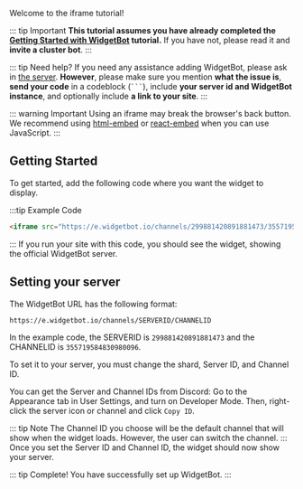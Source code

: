 Welcome to the iframe tutorial!

::: tip Important
**This tutorial assumes you have already completed the [Getting Started with WidgetBot](/tutorial) tutorial.** If you have not, please read it and **invite a cluster bot**.
:::

::: tip Need help?
If you need any assistance adding WidgetBot, please ask in [the server](https://discord.gg/NYBEhN7). **However**, please make sure you mention **what the issue is**, **send your code** in a codeblock (` ``` `), include **your server id and WidgetBot instance**, and optionally include **a link to your site**.
:::

::: warning Important
Using an iframe may break the browser's back button. We recommend using [html-embed](/embed/html-embed/tutorial) or [react-embed](/embed/react-embed) when you can use JavaScript.
:::

## Getting Started

To get started, add the following code where you want the widget to display.

:::tip Example Code
```html
<iframe src="https://e.widgetbot.io/channels/299881420891881473/355719584830980096" height="600" width="800"></iframe>
```
:::
If you run your site with this code, you should see the widget, showing the official WidgetBot server.

## Setting your server

The WidgetBot URL has the following format:
```
https://e.widgetbot.io/channels/SERVERID/CHANNELID
```

In the example code, the SERVERID is `299881420891881473` and the CHANNELID is `355719584830980096`.

To set it to your server, you must change the shard, Server ID, and Channel ID.

You can get the Server and Channel IDs from Discord: Go to the Appearance tab in User Settings, and turn on Developer Mode. Then, right-click the server icon or channel and click `Copy ID`.

::: tip Note
The Channel ID you choose will be the default channel that will show when the widget loads. However, the user can switch the channel.
:::
Once you set the Server ID and Channel ID, the widget should now show your server.

::: tip Complete!
You have successfully set up WidgetBot.
:::
